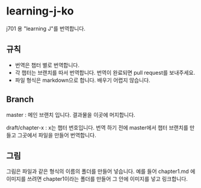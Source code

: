 learning-j-ko
=============

j701 용 "learning J"를 번역합니다.

## 규칙

* 번역은 챕터 별로 번역합니다. 
* 각 챕터는 브랜치를 따서 번역합니다. 번역이 완료되면 pull request를 보내주세요.
* 파일 형식은 markdown으로 합니다. 배우기 어렵지 않습니다.

## Branch

master : 메인 브랜치 입니다. 결과물을 이곳에 머지합니다.

draft/chapter-x : x는 챕터 번호입니다. 번역 하기 전에 master에서 챕터 브랜치를 만들고 그곳에서 파일을 만들어 번역합니다.

## 그림

그림은 파일과 같은 형식의 이름의 폴더를 만들어 넣습니다. 예를 들어 chapter1.md 에 이미지를 쓰려면 chapter1이라는 폴더를 만들어 그 안에 이미지를 넣고 링크합니다.

